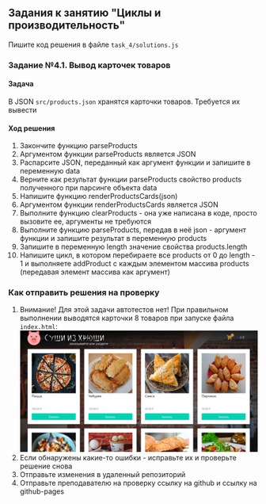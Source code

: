 ## Задания к занятию "Циклы и производительность"
Пишите код решения в файле `task_4/solutions.js`

### Задание №4.1. Вывод карточек товаров
#### Задача
В JSON `src/products.json` хранятся карточки товаров.
Требуется их вывести

#### Ход решения
1. Закончите функцию parseProducts
2. Аргументом функции parseProducts является JSON
3. Распарсите JSON, переданный как аргумент функции и запишите в переменную data
4. Верните как результат функции parseProducts свойство products 
полученного при парсинге объекта data
5. Напишите функцию renderProductsCards(json)
6. Аргументом функции renderProductsCards является JSON
7. Выполните функцию clearProducts - она уже написана в коде, просто вызовите ее, 
аргументы не требуются
8. Выполните функцию parseProducts, передав в неё json - аргумент функции и 
запишите результат в переменную products
9. Запишите в переменную length значение свойства products.length 
10. Напишите цикл, в котором перебираете все products от 0 до length - 1
и выполняете addProduct с каждым элементом массива products
(передавая элемент массива как аргумент)

### Как отправить решения на проверку
1. Внимание! Для этой задачи автотестов нет! 
При правильном выполнении выводятся карточки 8 товаров при запуске файла `index.html`:
![](../readme-img/task_4/cards.png)
2. Если обнаружены какие-то ошибки - исправьте их и проверьте решение снова
3. Отправьте изменения в удаленный репозиторий
4. Отправьте преподавателю на проверку ссылку на github и ссылку на github-pages 
